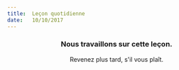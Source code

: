 ```yaml
---
title:  Leçon quotidienne
date:   10/10/2017
---
```


### <center>Nous travaillons sur cette leçon.</center>
<center>Revenez plus tard, s'il vous plaît.</center>